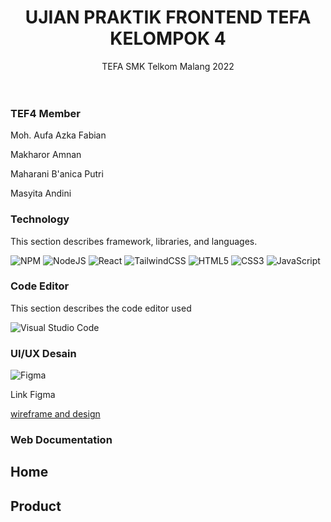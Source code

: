   <h1 align="center">UJIAN PRAKTIK FRONTEND TEFA KELOMPOK 4</h1>
<p align="center">
    TEFA SMK Telkom Malang 2022
    <br />
    <a href="https://github.com/Mahaharaniiibp/UJIANPRAKTIK2_TEFA_KELOMPOK4"></a>
    <br />
    <br />
  </p>
</div>



### TEF4 Member
Moh. Aufa Azka Fabian

Makharor Amnan

Maharani B'anica Putri

Masyita Andini 



### Technology 
This section describes framework, libraries, and languages.

![NPM](https://img.shields.io/badge/NPM-%23CB3837.svg?style=for-the-badge&logo=npm&logoColor=white)
![NodeJS](https://img.shields.io/badge/node.js-6DA55F?style=for-the-badge&logo=node.js&logoColor=white)
![React](https://img.shields.io/badge/react-%2320232a.svg?style=for-the-badge&logo=react&logoColor=%2361DAFB)
![TailwindCSS](https://img.shields.io/badge/tailwindcss-%2338B2AC.svg?style=for-the-badge&logo=tailwind-css&logoColor=white)
![HTML5](https://img.shields.io/badge/html5-%23E34F26.svg?style=for-the-badge&logo=html5&logoColor=white)
![CSS3](https://img.shields.io/badge/css3-%231572B6.svg?style=for-the-badge&logo=css3&logoColor=white)
![JavaScript](https://img.shields.io/badge/javascript-%23323330.svg?style=for-the-badge&logo=javascript&logoColor=%23F7DF1E)



### Code Editor
This section describes the code editor used

![Visual Studio Code](https://img.shields.io/badge/Visual%20Studio%20Code-0078d7.svg?style=for-the-badge&logo=visual-studio-code&logoColor=white)



### UI/UX Desain

![Figma](https://img.shields.io/badge/figma-%23F24E1E.svg?style=for-the-badge&logo=figma&logoColor=white)

Link Figma

[wireframe and design](https://www.figma.com/file/aHxMkBCLoqjAtm9Cs6ZTbh/Mockup-tefa?node-id=0%3A1&t=OoFkT4PDf5KAAXxT-0)

### Web Documentation

## Home 


## Product



